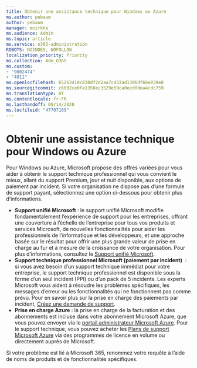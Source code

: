 ```yaml
---
title: Obtenir une assistance technique pour Windows ou Azure
ms.author: pebaum
author: pebaum
manager: mnirkhe
ms.audience: Admin
ms.topic: article
ms.service: o365-administration
ROBOTS: NOINDEX, NOFOLLOW
localization_priority: Priority
ms.collection: Adm_O365
ms.custom:
- "9002474"
- "4811"
ms.openlocfilehash: 65263410c830df2d2aa7c432ad1396df66e830e8
ms.sourcegitcommit: c6692ce0fa1358ec3529e59ca0ecdfdea4cdc759
ms.translationtype: HT
ms.contentlocale: fr-FR
ms.lasthandoff: 09/14/2020
ms.locfileid: "47707169"
---
```

# <a name="get-support-for-windows-or-azure"></a>Obtenir une assistance technique pour Windows ou Azure

Pour Windows ou Azure, Microsoft propose des offres variées pour vous aider à obtenir le support technique professionnel qui vous convient le mieux, allant du support Premium, jour et nuit disponible, aux options de paiement par incident. Si votre organisation ne dispose pas d’une formule de support payant, sélectionnez une option ci-dessous pour obtenir plus d’informations.

- **Support unifié Microsoft** : le support unifié Microsoft modifie fondamentalement l’expérience de support pour les entreprises, offrant une couverture à l’échelle de l’entreprise pour tous vos produits et services Microsoft, de nouvelles fonctionnalités pour aider les professionnels de l’informatique et les développeurs, et une approche basée sur le résultat pour offrir une plus grande valeur de prise en charge au fur et à mesure de la croissance de votre organisation. Pour plus d’informations, consultez le [Support unifié Microsoft](https://aka.ms/unified-support).
- **Support technique professionnel Microsoft (paiement par incident)**  : si vous avez besoin d’un support technique immédiat pour votre entreprise, le support technique professionnel est disponible sous la forme d’un seul incident (PPI) ou d’un pack de 5 incidents. Les experts Microsoft vous aident à résoudre les problèmes spécifiques, les messages d’erreur ou les fonctionnalités qui ne fonctionnent pas comme prévu. Pour en savoir plus sur la prise en charge des paiements par incident, [Créez une demande de support](https://support.microsoft.com/supportforbusiness/productselection).
- **Prise en charge Azure** : la prise en charge de la facturation et des abonnements est incluse dans votre abonnement Microsoft Azure, que vous pouvez envoyer via le [portail administrateur Microsoft Azure](https://portal.azure.com/). Pour le support technique, vous pouvez acheter les [Plans de support Microsoft Azure](https://azure.microsoft.com/support/plans/) via des programmes de licence en volume ou directement auprès de Microsoft.

Si votre problème est lié à Microsoft 365, renommez votre requête à l’aide de noms de produits et de fonctionnalités spécifiques.
